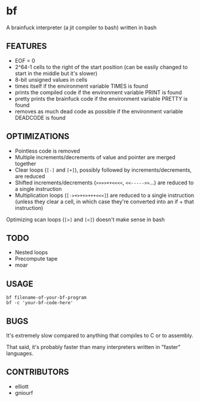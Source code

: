 # bf
A brainfuck interpreter (a jit compiler to bash) written in bash

## FEATURES ##

- EOF = 0
- 2^64-1 cells to the right of the start position (can be easily changed to start in the middle but it's slower)
- 8-bit unsigned values in cells
- times itself if the environment variable TIMES is found
- prints the compiled code if the environment variable PRINT is found
- pretty prints the brainfuck code if the environment variable PRETTY is found
- removes as much dead code as possible if the environment variable DEADCODE is found

## OPTIMIZATIONS ##

- Pointless code is removed
- Multiple increments/decrements of value and pointer are merged together
- Clear loops (`[-]` and `[+]`), possibly followed by increments/decrements, are reduced
- Shifted increments/decrements (`>>>>++<<<<`, `<<----->>`...) are reduced to a single instruction
- Multiplication loops (`[->+>++>+++<<<]`) are reduced to a single instruction (unless they clear a cell, in which case they're converted into an if + that instruction)

Optimizing scan loops (`[>]` and `[<]`) doesn't make sense in bash

## TODO ##

- Nested loops
- Precompute tape
- moar


## USAGE ##

```
bf filename-of-your-bf-program
bf -c 'your-bf-code-here'
```


## BUGS ##

It's extremely slow compared to anything that compiles to C or to assembly.

That said, it's probably faster than many interpreters written in "faster" languages.


## CONTRIBUTORS ##

- elliott
- gniourf

